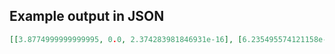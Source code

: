 ## Example output in JSON

```json
[[3.8774999999999995, 0.0, 2.374283981846931e-16], [6.235495574121158e-16, 3.8774999999999995, 2.374283981846931e-16], [0.0, 0.0, 3.8774999999999995]]
```